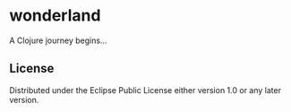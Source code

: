 # wonderland

A Clojure journey begins...

## License

Distributed under the Eclipse Public License either version 1.0 or any later version.
